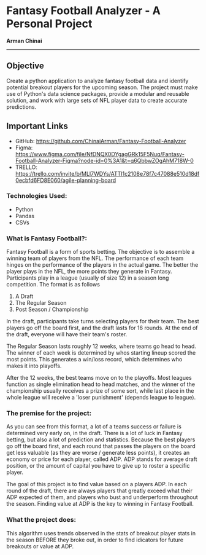 # Fantasy Football Analyzer - A Personal Project

<b>Arman Chinai</b>

---

## Objective

Create a python application to analyze fantasy football data and identify potential breakout players for the upcoming season. The project must make use of Python's data science packages, provide a modular and reusable solution, and work with large sets of NFL player data to create accurate predictions.

## Important Links

* GitHub: https://github.com/ChinaiArman/Fantasy-Football-Analyzer
* Figma: https://www.figma.com/file/NfDNQX0DYgagGRk15F5Nuq/Fantasy-Football-Analyzer-Figma?node-id=0%3A1&t=q6QbbwZOgAhM718W-0
* TRELLO: https://trello.com/invite/b/MLI7WDYs/ATTI1c2108e78f7c47088e510d18df0ecbfd6FD8E060/agile-planning-board

### Technologies Used:

* Python
* Pandas
* CSVs

### What is Fantasy Football?:

Fantasy Football is a form of sports betting. The objective is to assemble a winning team of players from the NFL. The performance of each team hinges on the performance of the players in the actual game. The better the player plays in the NFL, the more points they generate in Fantasy. Participants play in a league (usually of size 12) in a season long competition. The format is as follows

1) A Draft
2) The Regular Season
3) Post Season / Championship

In the draft, participants take turns selecting players for their team. The best players go off the board first, and the draft lasts for 16 rounds. At the end of the draft, everyone will have their team's roster. 

The Regular Season lasts roughly 12 weeks, where teams go head to head. The winner of each week is determined by whos starting lineup scored the most points. This generates a win/loss record, which determines who makes it into playoffs. 

After the 12 weeks, the best teams move on to the playoffs. Most leagues function as single elimination head to head matches, and the winner of the championship usually receives a prize of some sort, while last place in the whole league will receive a 'loser punishment' (depends league to league).

### The premise for the project:

As you can see from this format, a lot of a teams success or failure is determined very early on, in the draft. There is a lot of luck in Fantasy betting, but also a  lot of prediction and statistics. Because the best players go off the board first, and each round that passes the players on the board get less valuable (as they are worse / generate less points), it creates an economy or price for each player, called ADP. ADP stands for average draft position, or the amount of capital you have to give up to roster a specific player. 

The goal of this project is to find value based on a players ADP. In each round of the draft, there are always players that greatly exceed what their ADP expected of them, and players who bust and underperform throughout the season. Finding value at ADP is the key to winning in Fantasy Football.

### What the project does:

This algorithm uses trends observed in the stats of breakout player stats in the season BEFORE they broke out, in order to find idicators for future breakouts or value at ADP. 
